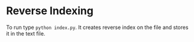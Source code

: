 # Reverse Indexing
To run type `python index.py`. It creates reverse index on the file and stores it in the text file.
